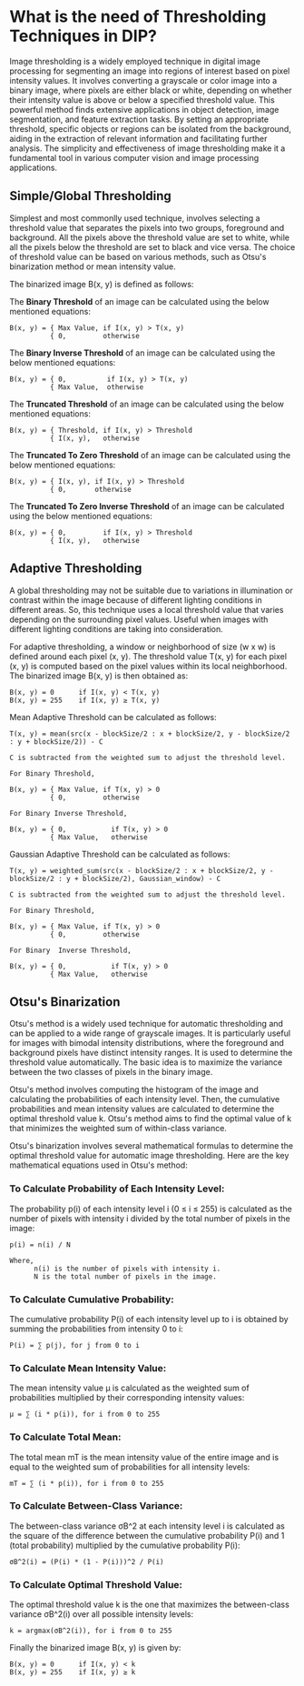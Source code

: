# What is the need of Thresholding Techniques in DIP?

Image thresholding is a widely employed technique in digital image processing for segmenting an image into regions of interest based on pixel intensity values. It involves converting a grayscale or color image into a binary image, where pixels are either black or white, depending on whether their intensity value is above or below a specified threshold value. This powerful method finds extensive applications in object detection, image segmentation, and feature extraction tasks. By setting an appropriate threshold, specific objects or regions can be isolated from the background, aiding in the extraction of relevant information and facilitating further analysis. The simplicity and effectiveness of image thresholding make it a fundamental tool in various computer vision and image processing applications.


## Simple/Global Thresholding

Simplest and most commonlly used technique, involves selecting a threshold value that separates the pixels into two groups, foreground and background.
All the pixels above the threshold value are set to white, while all  the pixels below the threshold are set to black and vice versa. The choice of 
threshold value can be based on various methods, such as Otsu's binarization method or mean intensity value.

The binarized image B(x, y) is defined as follows:

The **Binary Threshold** of an image can be calculated using the below mentioned equations:

```
B(x, y) = { Max Value, if I(x, y) > T(x, y)
          { 0,         otherwise
```

The **Binary Inverse Threshold** of an image can be calculated using the below mentioned equations:

```
B(x, y) = { 0,          if I(x, y) > T(x, y)
          { Max Value,  otherwise

```

The **Truncated Threshold** of an image can be calculated using the below mentioned equations:

```
B(x, y) = { Threshold, if I(x, y) > Threshold
          { I(x, y),   otherwise
```

The **Truncated To Zero Threshold** of an image can be calculated using the below mentioned equations:

```
B(x, y) = { I(x, y), if I(x, y) > Threshold
          { 0,       otherwise

```

The **Truncated To Zero Inverse Threshold** of an image can be calculated using the below mentioned equations:

```
B(x, y) = { 0,         if I(x, y) > Threshold
          { I(x, y),   otherwise

```

## Adaptive Thresholding

A global thresholding may not be suitable due to variations in illumination or contrast within the image because of different lighting conditions 
in different areas. So, this technique uses a local threshold value that varies depending on the surrounding pixel values. Useful when images with 
different lighting conditions are taking into consideration. 

For adaptive thresholding, a window or neighborhood of size (w x w) is defined around each pixel (x, y). The threshold value T(x, y) for each pixel (x, y) is computed based on the pixel values within its local neighborhood. The binarized image B(x, y) is then obtained as:

```
B(x, y) = 0      if I(x, y) < T(x, y)
B(x, y) = 255    if I(x, y) ≥ T(x, y)
```

Mean Adaptive Threshold can be calculated as follows:

```
T(x, y) = mean(src(x - blockSize/2 : x + blockSize/2, y - blockSize/2 : y + blockSize/2)) - C

C is subtracted from the weighted sum to adjust the threshold level.

For Binary Threshold,

B(x, y) = { Max Value, if T(x, y) > 0
          { 0,         otherwise

For Binary Inverse Threshold,

B(x, y) = { 0,           if T(x, y) > 0
          { Max Value,   otherwise
```

Gaussian Adaptive Threshold can be calculated as follows:

```
T(x, y) = weighted_sum(src(x - blockSize/2 : x + blockSize/2, y - blockSize/2 : y + blockSize/2), Gaussian_window) - C

C is subtracted from the weighted sum to adjust the threshold level.

For Binary Threshold,

B(x, y) = { Max Value, if T(x, y) > 0
          { 0,         otherwise

For Binary  Inverse Threshold,

B(x, y) = { 0,           if T(x, y) > 0
          { Max Value,   otherwise
```

## Otsu's Binarization

Otsu's method is a widely used technique for automatic thresholding and can be applied to a wide range of grayscale images. It is particularly useful for 
images with bimodal intensity distributions, where the foreground and background pixels have distinct intensity ranges. It is used to determine the threshold 
value automatically. The basic idea is to maximize the variance between the two classes of pixels in the binary image.

Otsu's method involves computing the histogram of the image and calculating the probabilities of each intensity level. Then, the cumulative probabilities and mean intensity values are calculated to determine the optimal threshold value k. Otsu's method aims to find the optimal value of k that minimizes the weighted sum of within-class variance. 

Otsu's binarization involves several mathematical formulas to determine the optimal threshold value for automatic image thresholding. Here are the key mathematical equations used in Otsu's method:

### To Calculate Probability of Each Intensity Level:

The probability p(i) of each intensity level i (0 ≤ i ≤ 255) is calculated as the number of pixels with intensity i divided by the total number of pixels in the image:

```
p(i) = n(i) / N

Where,
      n(i) is the number of pixels with intensity i.
      N is the total number of pixels in the image.
```

### To Calculate Cumulative Probability:

The cumulative probability P(i) of each intensity level up to i is obtained by summing the probabilities from intensity 0 to i:

```
P(i) = ∑ p(j), for j from 0 to i
```

### To Calculate Mean Intensity Value:

The mean intensity value μ is calculated as the weighted sum of probabilities multiplied by their corresponding intensity values:

```
μ = ∑ (i * p(i)), for i from 0 to 255
```

### To Calculate Total Mean:

The total mean mT is the mean intensity value of the entire image and is equal to the weighted sum of probabilities for all intensity levels:

```
mT = ∑ (i * p(i)), for i from 0 to 255
```

### To Calculate Between-Class Variance:

The between-class variance σB^2 at each intensity level i is calculated as the square of the difference between the cumulative probability P(i) and 1 (total probability) multiplied by the cumulative probability P(i):

```
σB^2(i) = (P(i) * (1 - P(i)))^2 / P(i)
```

### To Calculate Optimal Threshold Value:

The optimal threshold value k is the one that maximizes the between-class variance σB^2(i) over all possible intensity levels:

```
k = argmax(σB^2(i)), for i from 0 to 255
```

Finally the binarized image B(x, y) is given by:

```
B(x, y) = 0      if I(x, y) < k
B(x, y) = 255    if I(x, y) ≥ k

```
